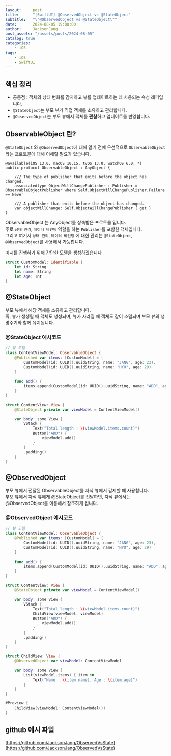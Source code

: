 ```yaml
---
layout:     post
title:      "[SwiftUI] @ObservedObject vs @StateObject"
subtitle:   "\"@ObservedObject vs @StateObject\""
date:       2024-08-05 19:00:00
author:     JacksonJang
post_assets: "/assets/posts/2024-08-05"
catalog: true
categories:
    - iOS
tags:
    - iOS
    - SwiftUI
---
```


## 핵심 정리
- 공통점 : 객체의 상태 변화를 감지하고 뷰를 업데이트하는 데 사용되는 속성 래퍼입니다.
- `@StateObject`는 부모 뷰가 직접 객체를 소유하고 관리합니다.
- `@ObservedObject`는 부모 뷰에서 객체를 **관찰**하고 업데이트를 반영합니다.


## ObservableObject 란?
`@StateObject` 와 `@ObservedObject`에 대해 알기 전에 우선적으로 `ObservableObject` 라는 프로토콜에 대해 이해할 필요가 있습니다.

```
@available(iOS 13.0, macOS 10.15, tvOS 13.0, watchOS 6.0, *)
public protocol ObservableObject : AnyObject {

    /// The type of publisher that emits before the object has changed.
    associatedtype ObjectWillChangePublisher : Publisher = ObservableObjectPublisher where Self.ObjectWillChangePublisher.Failure == Never

    /// A publisher that emits before the object has changed.
    var objectWillChange: Self.ObjectWillChangePublisher { get }
}
```
ObservableObject 는 AnyObject를 상속받은 프로토콜 입니다.
<br />
주로 `상태 관리`, `데이터 바인딩` 역할을 하는 `Publisher`를 포함한 객체입니다.
<br />
그리고 여기서 `상태 관리`, `데이터 바인딩` 에 대한 관리는 `@StateObject`, `@ObservedObject`를 사용해서 가능합니다.

예시를 진행하기 위해 간단한 모델을 생성하곘습니다

```swift
struct CustomModel: Identifiable {
    let id: String
    let name: String
    let age: Int
}
```

## @StateObject
부모 뷰에서 해당 객체를 소유하고 관리합니다.
<br />
즉, 뷰가 생성될 때 객체도 생성되며, 뷰가 사라질 때 객체도 같이 소멸되며 부모 뷰의 생명주기와 함께 유지됩니다.

### @StateObject 예시코드

```swift
// 뷰 모델
class ContentViewModel: ObservableObject {
    @Published var items: [CustomModel] = [
        CustomModel(id: UUID().uuidString, name: "JANG", age: 23),
        CustomModel(id: UUID().uuidString, name: "HYO", age: 29)
    ]
    
    func add() {
        items.append(CustomModel(id: UUID().uuidString, name: "ADD", age: Int.random(in: 0...100)))
    }
}

struct ContentView: View {
    @StateObject private var viewModel = ContentViewModel()
    
    var body: some View {
        VStack {
            Text("Total length : \(viewModel.items.count)")
            Button("ADD") {
                viewModel.add()
            }
        }
        .padding()
    }
}
```

## @ObservedObject
부모 뷰에서 전달된 ObservableObject를 자식 뷰에서 감지할 때 사용합니다.
<br />
부모 뷰에서 자식 뷰에게 @StateObject를 전달하면, 자식 뷰에서는 @ObservedObject를 이용해서 참조하게 됩니다.

### @ObservedObject 예시코드

```swift
// 뷰 모델
class ContentViewModel: ObservableObject {
    @Published var items: [CustomModel] = [
        CustomModel(id: UUID().uuidString, name: "JANG", age: 23),
        CustomModel(id: UUID().uuidString, name: "HYO", age: 29)
    ]
    
    func add() {
        items.append(CustomModel(id: UUID().uuidString, name: "ADD", age: Int.random(in: 0...100)))
    }
}

struct ContentView: View {
    @StateObject private var viewModel = ContentViewModel()
    
    var body: some View {
        VStack {
            Text("Total length : \(viewModel.items.count)")
            ChildView(viewModel: viewModel)
            Button("ADD") {
                viewModel.add()
            }
        }
        .padding()
    }
}

struct ChildView: View {
    @ObservedObject var viewModel: ContentViewModel
    
    var body: some View {
        List(viewModel.items) { item in
            Text("Name : \(item.name), Age : \(item.age)")
        }
    }
}

#Preview {
    ChildView(viewModel: ContentViewModel())
}
```

## github 예시 파일
[https://github.com/JacksonJang/ObservedVsState](https://github.com/JacksonJang/ObservedVsState)
